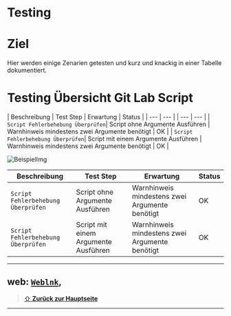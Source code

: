 Testing
====

# Ziel

Hier werden einige Zenarien getesten und kurz und knackig in einer Tabelle dokumentiert.

# Testing Übersicht Git Lab Script

| Beschreibung | Test Step | Erwartung | Status |
| ---     | ---   | | ---     | ---   |
| `Script Fehlerbehebung Überprüfen`| Script ohne Argumente Ausführen | Warnhinweis mindestens zwei Argumente benötigt | OK | 
| `Script Fehlerbehebung Überprüfen`| Script mit einem Argumente Ausführen | Warnhinweis mindestens zwei Argumente benötigt | OK | 

![BeispielImg](images/beispiel.jpg)

| Beschreibung | Test Step | Erwartung | Status |
| ---     | ---   | ---     | ---   |
| `Script Fehlerbehebung Überprüfen`| Script ohne Argumente Ausführen | Warnhinweis mindestens zwei Argumente benötigt| OK |
| `Script Fehlerbehebung Überprüfen`| Script mit einem Argumente Ausführen | Warnhinweis mindestens zwei Argumente benötigt| OK |

---

web: [`Weblnk`](https://www.linkl.com),
---

> [⇧ **Zurück zur Hauptseite**](/README.md)

---
